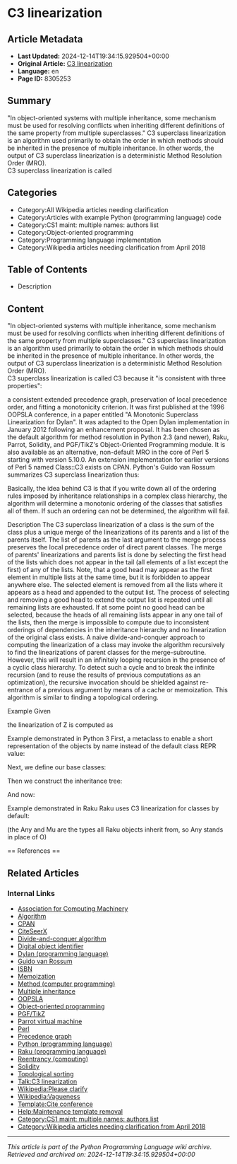 # C3 linearization

## Article Metadata

- **Last Updated:** 2024-12-14T19:34:15.929504+00:00
- **Original Article:** [C3 linearization](https://en.wikipedia.org/wiki/C3_linearization)
- **Language:** en
- **Page ID:** 8305253

## Summary

"In object-oriented systems with multiple inheritance,
some mechanism must be used for resolving conflicts when inheriting different definitions of the same property
from multiple superclasses." C3 superclass linearization is an algorithm used primarily to obtain the order in which methods should be inherited in the presence of multiple inheritance. In other words, the output of C3 superclass linearization is a deterministic Method Resolution Order (MRO).  
C3 superclass linearization is called 

## Categories

- Category:All Wikipedia articles needing clarification
- Category:Articles with example Python (programming language) code
- Category:CS1 maint: multiple names: authors list
- Category:Object-oriented programming
- Category:Programming language implementation
- Category:Wikipedia articles needing clarification from April 2018

## Table of Contents

- Description

## Content

"In object-oriented systems with multiple inheritance,
some mechanism must be used for resolving conflicts when inheriting different definitions of the same property
from multiple superclasses." C3 superclass linearization is an algorithm used primarily to obtain the order in which methods should be inherited in the presence of multiple inheritance. In other words, the output of C3 superclass linearization is a deterministic Method Resolution Order (MRO).  
C3 superclass linearization is called C3 because it "is consistent with three properties": 

a consistent extended precedence graph,
preservation of local precedence order, and
fitting a monotonicity criterion.
It was first published at the 1996 OOPSLA conference, in a paper entitled "A Monotonic Superclass Linearization for Dylan".  It was adapted to the Open Dylan implementation in January 2012 following an enhancement proposal. It has been chosen as the default algorithm for method resolution in Python 2.3 (and newer), Raku, Parrot, Solidity, and PGF/TikZ's Object-Oriented Programming module. It is also available as an alternative, non-default MRO in the core of Perl 5 starting with version 5.10.0. An extension implementation for earlier versions of Perl 5 named Class::C3 exists on CPAN.
Python's Guido van Rossum summarizes C3 superclass linearization thus:

Basically, the idea behind C3 is that if you write down all of the ordering rules imposed by inheritance relationships in a complex class hierarchy, the algorithm will determine a monotonic ordering of the classes that satisfies all of them. If such an ordering can not be determined, the algorithm will fail.

Description
The C3 superclass linearization of a class is the sum of the class plus a unique merge of the linearizations of its parents and a list of the parents itself. The list of parents as the last argument to the merge process preserves the local precedence order of direct parent classes.
The merge of parents' linearizations and parents list is done by selecting the first head of the lists which does not appear in the tail (all elements of a list except the first) of any of the lists. Note, that a good head may appear as the first element in multiple lists at the same time, but it is forbidden to appear anywhere else. The selected element is removed from all the lists where it appears as a head and appended to the output list. The process of selecting and removing a good head to extend the output list is repeated until all remaining lists are exhausted. If at some point no good head can be selected, because the heads of all remaining lists appear in any one tail of the lists, then the merge is impossible to compute due to inconsistent orderings of dependencies in the inheritance hierarchy and no linearization of the original class exists.
A naive divide-and-conquer approach to computing the linearization of a class may invoke the algorithm recursively to find the linearizations of parent classes for the merge-subroutine. However, this will result in an infinitely looping recursion in the presence of a cyclic class hierarchy. To detect such a cycle and to break the infinite recursion (and to reuse the results of previous computations as an optimization), the recursive invocation should be shielded against re-entrance of a previous argument by means of a cache or memoization.
This algorithm is similar to finding a topological ordering.

Example
Given

the linearization of Z is computed as

Example demonstrated in Python 3
First, a metaclass to enable a short representation of the objects by name instead of the default class REPR value:

Next, we define our base classes:

Then we construct the inheritance tree:

And now:

Example demonstrated in Raku
Raku uses C3 linearization for classes by default:

(the Any and Mu are the types all Raku objects inherit from, so Any stands in place of O)


== References ==

## Related Articles

### Internal Links

- [Association for Computing Machinery](https://en.wikipedia.org/wiki/Association_for_Computing_Machinery)
- [Algorithm](https://en.wikipedia.org/wiki/Algorithm)
- [CPAN](https://en.wikipedia.org/wiki/CPAN)
- [CiteSeerX](https://en.wikipedia.org/wiki/CiteSeerX)
- [Divide-and-conquer algorithm](https://en.wikipedia.org/wiki/Divide-and-conquer_algorithm)
- [Digital object identifier](https://en.wikipedia.org/wiki/Digital_object_identifier)
- [Dylan (programming language)](https://en.wikipedia.org/wiki/Dylan_(programming_language))
- [Guido van Rossum](https://en.wikipedia.org/wiki/Guido_van_Rossum)
- [ISBN](https://en.wikipedia.org/wiki/ISBN)
- [Memoization](https://en.wikipedia.org/wiki/Memoization)
- [Method (computer programming)](https://en.wikipedia.org/wiki/Method_(computer_programming))
- [Multiple inheritance](https://en.wikipedia.org/wiki/Multiple_inheritance)
- [OOPSLA](https://en.wikipedia.org/wiki/OOPSLA)
- [Object-oriented programming](https://en.wikipedia.org/wiki/Object-oriented_programming)
- [PGF/TikZ](https://en.wikipedia.org/wiki/PGF/TikZ)
- [Parrot virtual machine](https://en.wikipedia.org/wiki/Parrot_virtual_machine)
- [Perl](https://en.wikipedia.org/wiki/Perl)
- [Precedence graph](https://en.wikipedia.org/wiki/Precedence_graph)
- [Python (programming language)](https://en.wikipedia.org/wiki/Python_(programming_language))
- [Raku (programming language)](https://en.wikipedia.org/wiki/Raku_(programming_language))
- [Reentrancy (computing)](https://en.wikipedia.org/wiki/Reentrancy_(computing))
- [Solidity](https://en.wikipedia.org/wiki/Solidity)
- [Topological sorting](https://en.wikipedia.org/wiki/Topological_sorting)
- [Talk:C3 linearization](https://en.wikipedia.org/wiki/Talk:C3_linearization)
- [Wikipedia:Please clarify](https://en.wikipedia.org/wiki/Wikipedia:Please_clarify)
- [Wikipedia:Vagueness](https://en.wikipedia.org/wiki/Wikipedia:Vagueness)
- [Template:Cite conference](https://en.wikipedia.org/wiki/Template:Cite_conference)
- [Help:Maintenance template removal](https://en.wikipedia.org/wiki/Help:Maintenance_template_removal)
- [Category:CS1 maint: multiple names: authors list](https://en.wikipedia.org/wiki/Category:CS1_maint:_multiple_names:_authors_list)
- [Category:Wikipedia articles needing clarification from April 2018](https://en.wikipedia.org/wiki/Category:Wikipedia_articles_needing_clarification_from_April_2018)

---
_This article is part of the Python Programming Language wiki archive._
_Retrieved and archived on: 2024-12-14T19:34:15.929504+00:00_